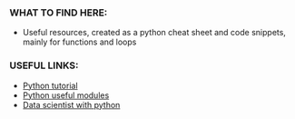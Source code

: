 ### WHAT TO FIND HERE:
* Useful resources, created as a python cheat sheet and code snippets, mainly for functions and loops

### USEFUL LINKS:
* [Python tutorial](https://www.w3schools.com/python/)
* [Python useful modules](https://wiki.python.org/moin/UsefulModules)
* [Data scientist with python](https://learn.datacamp.com/career-tracks/data-scientist-with-python)

